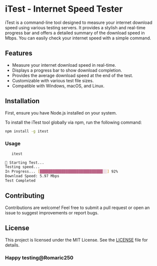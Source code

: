 # iTest - Internet Speed Tester

iTest is a command-line tool designed to measure your internet download speed using various testing servers. It provides a stylish and real-time progress bar and offers a detailed summary of the download speed in Mbps. You can easily check your internet speed with a simple command.

## Features

- Measure your internet download speed in real-time.
- Displays a progress bar to show download completion.
- Provides the average download speed at the end of the test.
- Customizable with various test file sizes.
- Compatible with Windows, macOS, and Linux.

## Installation

First, ensure you have Node.js installed on your system.

To install the iTest tool globally via npm, run the following command:

```bash
npm install -g itest
```
### Usage

```bash
   itest

```
```bash
🚀 Starting Test...
Testing speed...
In Progress... [█████████████████████████████░░] 92%
Download Speed: 5.97 Mbps
Test Completed
```
## Contributing

Contributions are welcome! Feel free to submit a pull request or open an issue to suggest improvements or report bugs.

## License

This project is licensed under the MIT License. See the [LICENSE](LICENSE) file for details.


### Happy testing@Romaric250